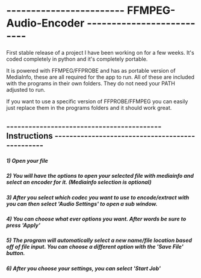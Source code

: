#  ------------------------ FFMPEG-Audio-Encoder --------------------------
First stable release of a project I have been working on for a few weeks.
It's coded completely in python and it's completely portable. 

It is powered with FFMPEG/FFPROBE and has as portable version of MediaInfo, these are all required for the app to run.
All of these are included with the programs in their own folders. They do not need your PATH adjusted to run. 

If you want to use a specific version of FFPROBE/FFMPEG you can easily just replace them in the programs folders and it should work great.


## ------------------------------------------ Instructions ------------------------------------------------


##### 1) Open your file
##### 2) You will have the options to open your selected file with mediainfo and select an encoder for it. (Mediainfo selection is optional)
##### 3) After you select which codec you want to use to encode/extract with you can then select 'Audio Settings' to open a sub window.
##### 4) You can choose what ever options you want. After words be sure to press 'Apply'
##### 5) The program will automatically select a new name/file location based off of file input. You can choose a different option with the 'Save File' button.
##### 6) After you choose your settings, you can select 'Start Job'
